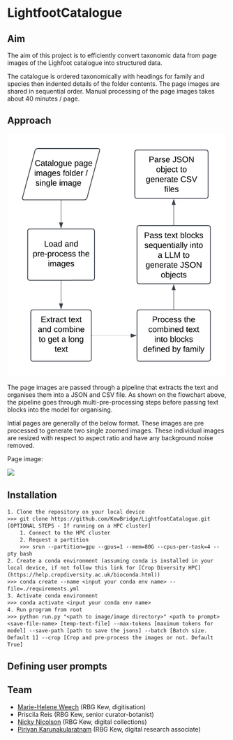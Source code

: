 # LightfootCatalogue

## Aim

The aim of this project is to efficiently convert taxonomic data from page images of the Lighfoot catalogue into structured data.

The catalogue is ordered taxonomically with headings for family and species then indented details of the folder contents. The page images are shared in sequential order. 
Manual processing of the page images takes about 40 minutes / page.

## Approach

<img src="resources/lightfootcat_pipeline.png" width=500px>

The page images are passed through a pipeline that extracts the text and organises them into a JSON and CSV file. As shown on the flowchart above, the pipeline goes through multi-pre-processing steps before passing text blocks into the model for organising.

Intial pages are generally of the below format. These images are pre processed to generate two single zoomed images. These individual images are resized with respect to aspect ratio and have any background noise removed.

Page image:

<img src="resources/double_page_sample.jpg" width=500px/>

## Installation

```
1. Clone the repository on your local device
>>> git clone https://github.com/KewBridge/LightfootCatalogue.git
[OPTIONAL STEPS - If running on a HPC cluster]
    1. Connect to the HPC cluster
    2. Request a partition
    >>> srun --partition=gpu --gpus=1 --mem=80G --cpus-per-task=4 --pty bash
2. Create a conda environment (assuming conda is installed in your local device, if not follow this link for [Crop Diversity HPC](https://help.cropdiversity.ac.uk/bioconda.html))
>>> conda create --name <input your conda env name> --file=./requirements.yml
3. Activate conda environment
>>> conda activate <input your conda env name>
4. Run program from root
>>> python run.py "<path to image/image directory>" <path to prompt> <save-file-name> [temp-text-file] --max-tokens [maximum tokens for model] --save-path [path to save the jsons] --batch [Batch size. Default 1] --crop [Crop and pre-process the images or not. Default True]
```

## Defining user prompts

## Team

- [Marie-Helene Weech](https://github.com/Cupania) (RBG Kew, digitisation)
- Priscila Reis (RBG Kew, senior curator-botanist)
- [Nicky Nicolson](https://github.com/nickynicolson) (RBG Kew, digital collections)
- [Piriyan Karunakularatnam](https://github.com/ipiriyan2002) (RBG Kew, digital research associate)

